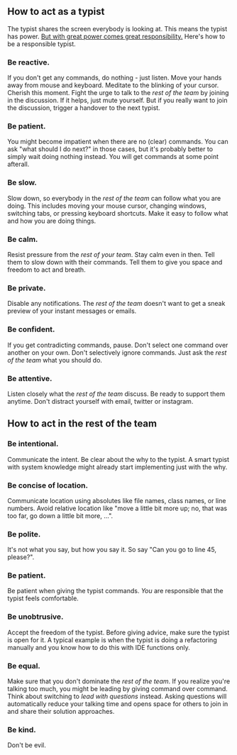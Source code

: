 ## How to act as a typist

The typist shares the screen everybody is looking at.
This means the typist has power. 
[But with great power comes great responsibility.](https://en.wikipedia.org/wiki/With_great_power_comes_great_responsibility)
Here's how to be a responsible typist.

### Be reactive.
If you don't get any commands, do nothing - just listen. 
Move your hands away from mouse and keyboard. 
Meditate to the blinking of your cursor. 
Cherish this moment. 
Fight the urge to talk to the *rest of the team* by joining in the discussion.
If it helps, just mute yourself.
But if you really want to join the discussion, trigger a handover to the next typist.

### Be patient.
You might become impatient when there are no (clear) commands.
You can ask "what should I do next?" in those cases, but it's probably better to simply wait doing nothing instead.
You will get commands at some point afterall.

### Be slow.
Slow down, so everybody in the *rest of the team* can follow what you are doing. 
This includes moving your mouse cursor, changing windows, switching tabs, or pressing keyboard shortcuts.
Make it easy to follow what and how you are doing things.

### Be calm.
Resist pressure from the *rest of your team*.
Stay calm even in then.
Tell them to slow down with their commands.
Tell them to give you space and freedom to act and breath.

### Be private.
Disable any notifications.
The *rest of the team* doesn't want to get a sneak preview of your instant messages or emails.

### Be confident.
If you get contradicting commands, pause.
Don't select one command over another on your own.
Don't selectively ignore commands.
Just ask the *rest of the team* what you should do.

### Be attentive.
Listen closely what the *rest of the team* discuss.
Be ready to support them anytime.
Don't distract yourself with email, twitter or instagram.

## How to act in the rest of the team

### Be intentional.
Communicate the intent.
Be clear about the why to the typist.
A smart typist with system knowledge might already start implementing just with the why.

### Be concise of location.
Communicate location using absolutes like file names, class names, or line numbers.
Avoid relative location like "move a little bit more up; no, that was too far, go down a little bit more, ...".

### Be polite.
It's not what you say, but how you say it.
So say "Can you go to line 45, please?".

### Be patient.
Be patient when giving the typist commands.
*You* are responsible that the typist feels comfortable.

### Be unobtrusive.
Accept the freedom of the typist.
Before giving advice, make sure the typist is open for it.
A typical example is when the typist is doing a refactoring manually and you know how to do this with IDE functions only.

### Be equal.
Make sure that you don't dominate the *rest of the team*.
If you realize you're talking too much, you might be leading by giving command over command. 
Think about switching to *lead with questions* instead.
Asking questions will automatically reduce your talking time and opens space for others to join in and share their solution approaches.

### Be kind.
Don't be evil.

